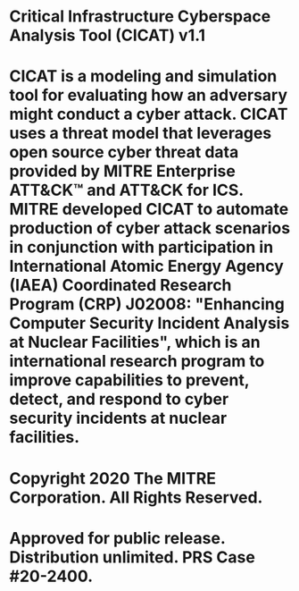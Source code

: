 # Critical Infrastructure Cyberspace Analysis Tool (CICAT) v1.1
# CICAT is a modeling and simulation tool for evaluating how an adversary might conduct a cyber attack. CICAT uses a threat model that leverages open source cyber threat data provided by MITRE Enterprise ATT&CK™ and ATT&CK for ICS. MITRE developed CICAT to automate production of cyber attack scenarios in conjunction with participation in International Atomic Energy Agency (IAEA) Coordinated Research Program (CRP) J02008: "Enhancing Computer Security Incident Analysis at Nuclear Facilities", which is an international research program to improve capabilities to prevent, detect, and respond to cyber security incidents at nuclear facilities. 
# Copyright 2020 The MITRE Corporation. All Rights Reserved. 
# Approved for public release. Distribution unlimited. PRS Case #20-2400.
